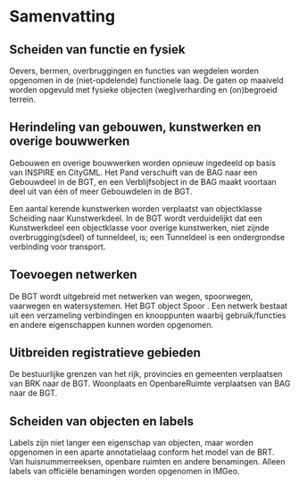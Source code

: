 Samenvatting
============

Scheiden van functie en fysiek
------------------------------

Oevers, bermen, overbruggingen en functies van wegdelen worden opgenomen in de
(niet-opdelende) functionele laag. De gaten op maaiveld worden opgevuld met
fysieke objecten (weg)verharding en (on)begroeid terrein.

Herindeling van gebouwen, kunstwerken en overige bouwwerken
-----------------------------------------------------------

Gebouwen en overige bouwwerken worden opnieuw ingedeeld op basis van INSPIRE en
CityGML. Het Pand verschuift van de BAG naar een Gebouwdeel in de BGT, en een
Verblijfsobject in de BAG maakt voortaan deel uit van één of meer Gebouwdelen in
de BGT.

Een aantal kerende kunstwerken worden verplaatst van objectklasse Scheiding naar
Kunstwerkdeel. In de BGT wordt verduidelijkt dat een Kunstwerkdeel een
objectklasse voor overige kunstwerken, niet zijnde overbrugging(sdeel) of
tunneldeel, is; een Tunneldeel is een ondergrondse verbinding voor transport.

Toevoegen netwerken
-------------------

De BGT wordt uitgebreid met netwerken van wegen, spoorwegen, vaarwegen en
watersystemen. Het BGT object Spoor . Een netwerk bestaat uit een verzameling
verbindingen en knooppunten waarbij gebruik/functies en andere eigenschappen
kunnen worden opgenomen.

Uitbreiden registratieve gebieden
---------------------------------

De bestuurlijke grenzen van het rijk, provincies en gemeenten verplaatsen van
BRK naar de BGT. Woonplaats en OpenbareRuimte verplaatsen van BAG naar de BGT.

Scheiden van objecten en labels
-------------------------------

Labels zijn niet langer een eigenschap van objecten, maar worden opgenomen in
een aparte annotatielaag conform het model van de BRT. Van huisnummerreeksen,
openbare ruimten en andere benamingen. Alleen labels van officiële benamingen
worden opgenomen in IMGeo.
